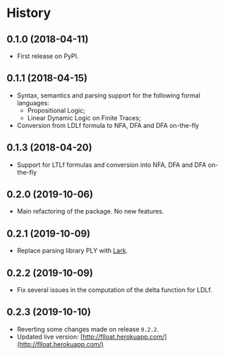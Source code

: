 # History

## 0.1.0 (2018-04-11)


* First release on PyPI.

## 0.1.1 (2018-04-15)

* Syntax, semantics and parsing support for the following formal languages:
    * Propositional Logic;
    * Linear Dynamic Logic on Finite Traces;
* Conversion from LDLf formula to NFA, DFA and DFA on-the-fly

## 0.1.3 (2018-04-20)

* Support for LTLf formulas and conversion into NFA, DFA and DFA on-the-fly

## 0.2.0 (2019-10-06)

* Main refactoring of the package. No new features.

## 0.2.1 (2019-10-09)

* Replace parsing library PLY with [Lark](https://github.com/lark-parser/lark).

## 0.2.2 (2019-10-09)

* Fix several issues in the computation of the delta function for LDLf.

## 0.2.3 (2019-10-10)

* Reverting some changes made on release `0.2.2`.
* Updated live version: [http://flloat.herokuapp.com/](http://flloat.herokuapp.com/)

